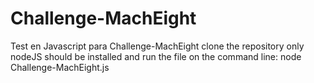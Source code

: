 # Challenge-MachEight
Test en Javascript para Challenge-MachEight
clone the repository
only nodeJS should be installed
and run the file on the command line: node Challenge-MachEight.js
